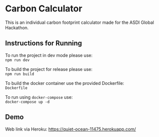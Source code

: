# Carbon Calculator
This is an individual carbon footprint calculator made for the ASDI Global Hackathon.

## Instructions for Running
To run the project in dev mode please use:<br>
`npm run dev`

To build the project for release please use:<br>
`npm run build`

To build the docker container use the provided Dockerfile:<br>
`Dockerfile`

To run using `docker-compose` use:<br>
`docker-compose up -d`

## Demo
Web link via Heroku:
https://quiet-ocean-11475.herokuapp.com/
